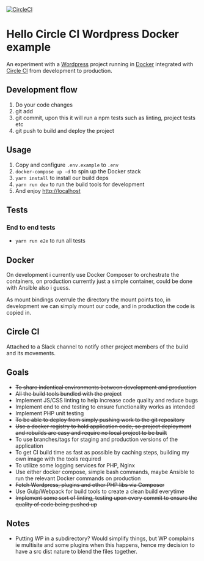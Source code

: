 [![CircleCI](https://circleci.com/gh/onefastsnail/hello-circleci-wordpress-docker.svg?style=svg)](https://circleci.com/gh/onefastsnail/hello-circleci-wordpress-docker)

# Hello Circle CI Wordpress Docker example

An experiment with a [Wordpress](https://wordpress.org) project running in [Docker](https://www.docker.com/) integrated with [Circle CI](https://circleci.com) from development to production.

## Development flow

1. Do your code changes
2. git add
3. git commit, upon this it will run a npm tests such as linting, project tests etc
4. git push to build and deploy the project

## Usage

1. Copy and configure `.env.example` to `.env`
2. `docker-compose up -d` to spin up the Docker stack
3. `yarn install` to install our build deps
4. `yarn run dev` to run the build tools for development
5. And enjoy [http://localhost](http://localhost) 

## Tests

### End to end tests

* `yarn run e2e` to run all tests

## Docker

On development i currently use Docker Composer to orchestrate the containers, on production currently just a simple container, could be done with Ansible also i guess.

As mount bindings overrule the directory the mount points too, in development we can simply mount our code, and in production the code is copied in. 

## Circle CI

Attached to a Slack channel to notify other project members of the build and its movements.

## Goals

* ~~To share indentical environments between development and production~~
* ~~All the build tools bundled with the project~~
* Implement JS/CSS linting to help increase code quality and reduce bugs
* Implement end to end testing to ensure functionality works as intended
* Implement PHP unit testing
* ~~To be able to deploy from simply pushing work to the git repository~~
* ~~Use a docker registry to hold application code, so project deployment and rebuilds are easy and require no local project to be built~~
* To use branches/tags for staging and production versions of the application
* To get CI build time as fast as possible by caching steps, building my own image with the tools required
* To utilize some logging services for PHP, Nginx
* Use either docker compose, simple bash commands, maybe Ansible to run the relevant Docker commands on production
* ~~Fetch Wordpress, plugins and other PHP libs via Composer~~
* Use Gulp/Webpack for build tools to create a clean build everytime
* ~~Implement some sort of linting, testing upon every commit to ensure the quality of code being pushed up~~

## Notes

* Putting WP in a subdirectory? Would simplify things, but WP complains ie multisite and some plugins when this happens, hence my decision to have a src dist nature to blend the files together.

